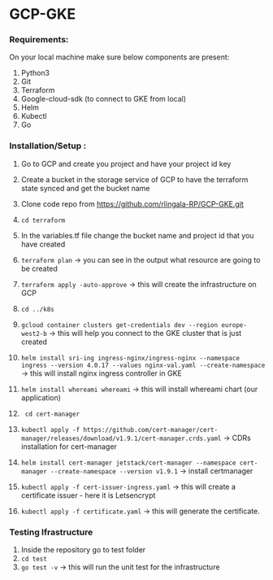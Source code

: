 # GCP-GKE

### Requirements:

On your local machine make sure below components are present:
1.	Python3
2.	Git
3.	Terraform
4.	Google-cloud-sdk (to connect to GKE from local)
5.	Helm
6.	Kubectl
7. Go

### Installation/Setup :

1.	Go to GCP and create you project and have your project id key
 
2.	Create a bucket in the storage service of GCP to have the terraform state synced and get the bucket name

3.	Clone code repo from https://github.com/rlingala-RP/GCP-GKE.git
4.	``` cd terraform ```
5.	In the variables.tf file change the bucket name and project id that you have created
6.	``` terraform plan ``` -> you can see in the output what resource are going to be created
7.	``` terraform apply -auto-approve ``` -> this will create the infrastructure on GCP
8.	``` cd ../k8s ```
9.	``` gcloud container clusters get-credentials dev --region europe-west2-b ``` -> this will help you connect to the GKE cluster that is just created
10.	``` helm install sri-ing ingress-nginx/ingress-nginx --namespace ingress --version 4.0.17 --values nginx-val.yaml --create-namespace ``` -> this will install nginx ingress controller in GKE
11.	``` helm install whereami whereami ``` -> this will install whereami chart (our application)
12.	``` cd cert-manager ```
13. ``` kubectl apply -f https://github.com/cert-manager/cert-manager/releases/download/v1.9.1/cert-manager.crds.yaml ``` -> CDRs installation for cert-manager
13.	``` helm install cert-manager jetstack/cert-manager --namespace cert-manager --create-namespace --version v1.9.1 ``` -> install certmanager
14.	``` kubectl apply -f cert-issuer-ingress.yaml ``` -> this will create a certificate issuer - here it is Letsencrypt 
15.	``` kubectl apply -f certificate.yaml ``` -> this will generate the certificate.

### Testing Ifrastructure

1. Inside the repository go to test folder
2. ``` cd test ```
3. ``` go test -v ``` -> this will run the unit test for the infrastructure


